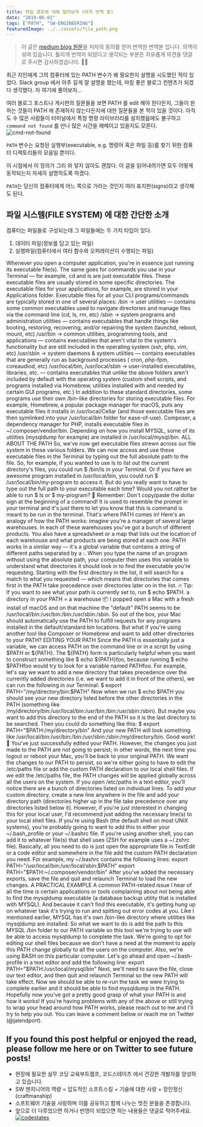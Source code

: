 ```yaml
---
title: 파일 경로에 대해 알아보자 (아직 번역 중)
date: "2019-06-01"
tags: ["PATH", "SW-ENGINEERING"]
featuredImage: ../../assets/file_path.png
---
```


> 이 글은 [medium blog 원문](https://medium.com/@jalendport/what-exactly-is-your-shell-path-2f076f02deb4)을 저자의 동의를 얻어 번역한 번역본 입니다. 의역이 섞여 있습니다. 틀리게 번역이 되었다고 생각되는 부분은 자유롭게 의견을 댓글로 주시면 감사하겠습니다. 🙇‍♂️

최근 지인에게 그의 컴퓨터에 있는 PATH 변수가 왜 필요한지 설명을 시도했던 적이 있었다. Slack group 에서 아주 길게 잘 설명을 했는데, 마침 좋은 블로그 컨텐츠가 되겠다 생각했다. 자 여기에 풀어보자...

여러 블로그 포스트나 게시판의 질문들을 보면 PATH 를 edit 해야 한다든지, 그들이 원하는 것들이 PATH 에 존재하지 않는다든지에 대한 질문들을 본 적이 있을 것이다. 아직도 수 많은 사람들이 터미널에서 특정 명령 라이브러리를 설치했음에도 불구하고 `command not found` 를 만나 많은 시간을 헤메이고 있을지도 모른다.
![cmd-not-found](../../assets/cmd_not_found.png)

`PATH` 변수는 요청된 실행부(executable, e.g. 명령어 혹은 파일 등)를 찾기 위한 컴퓨터 디렉토리들의 모음일 뿐이다.

이 시점에서 이 정의가 그리 와 닿지 않아도 괜찮다. 이 글을 읽어내려가면 모두 어떻게 동작되는지 자세히 설명하도록 하겠다.

`PATH`는 당신의 컴퓨터에게 어느 쪽으로 가라는 것인지 여러 표지판(signs)라고 생각해도 된다.

## 파일 시스템(FILE SYSTEM) 에 대한 간단한 소개

컴퓨터는 파일들로 구성되는데 그 파일들에는 두 가지 타입이 있다.

1. 데이터 파일(정보를 담고 있는 파일)
2. 실행파일(컴퓨터에서 여러 함수와 오퍼레이션이 수행되는 파일)

Whenever you open a computer application, you're in essence just running its executable file(s). The same goes for commands you use in your Terminal — for example, cd and ls are just executable files. These executable files are usually stored in some specific directories. The executable files for your applications, for example, are stored in your Applications folder. Executable files for all your CLI programs/commands are typically stored in one of several places:
/bin → user utilities — contains some common executables used to navigate directories and manage files via the command line (cd, ls, rm, etc)
/sbin → system programs and administration utilities — contains executables that handle things like booting, restoring, recovering, and/or repairing the system (launchd, reboot, mount, etc)
/usr/bin → common utilities, programming tools, and applications — contains executables that aren't vital to the system's functionality but are still included in the operating system (ssh, php, vim, etc)
/usr/sbin → system daemons & system utilities — contains executables that are generally run as background processes ( cron, php-fpm, coreaudiod, etc)
/usr/local/bin, /usr/local/sbin → user-installed executables, libraries, etc. — contains executables that unlike the above folders aren't included by default with the operating system (custom shell scripts, and programs installed via Homebrew, utilities installed with and needed by certain GUI programs, etc.)
In addition to these standard directories, some programs use their own
/bin-like directories for storing executable files. For example, Homebrew, a popular package manager for macOS, puts any executable files it installs in /usr/local/Cellar (and those executable files are then symlinked into your /usr/local/bin folder for ease-of-use). Composer, a dependency manager for PHP, installs executable files in ~/.composer/vendor/bin. Depending on how you install MYSQL, some of its utilities (mysqldump for example) are installed in /usr/local/mysql/bin.
ALL ABOUT THE PATH
So, we've now get executable files strewn across our file system in these various folders. We can now access and use these executable files in the Terminal by typing out the full absolute path to the file. So, for example, if you wanted to use ls to list out the current directory's files, you could run
$ /bin/ls in your Terminal. Or if you have an awesome program installed in /usr/local/bin, you could run $ /usr/local/bin/my-program to access it. But do you really want to have to type out the full path to your executable each time? Would you not rather be able to run $ ls or $ my-program?
🤔 Remember: Don't copy/paste the dollar sign at the beginning of a command! It is used to resemble the prompt in your terminal and it's just there to let you know that this is command is meant to be run in the terminal.
That's where PATH comes in! Here's an analogy of how the PATH works: imagine you're a manager of several large warehouses. In each of these warehouses you've got a bunch of different products. You also have a spreadsheet or a map that lists out the location of each warehouse and what products are being stored at each one.
PATH works in a similar way — it's a global variable that contains a string of different paths separated by a :. When you type the name of an program without using the absolute path, your computer then uses this variable to understand what directories it should look in to find the executable you're requesting. Starting with the first directory in the list, it will search for a match to what you requested — which means that directories that comes first in the PATH take precedence over directories later on in the list.
🔥 Tip: If you want to see what your path is currently set to, run $ echo $PATH.
a directory in your PATH = a warehouse 📦
I popped open a Mac with a fresh install of macOS and on that machine the "default" PATH seems to be /usr/local/bin:/usr/bin:/bin:/usr/sbin:/sbin. So out of the box, your Mac should automatically use the PATH to fulfill requests for any programs installed in the default/standard bin locations. But what if you're using another tool like Composer or Homebrew and want to add other directories to your PATH?
EDITING YOUR PATH
Since the PATH is essentially just a variable, we can access PATH on the command line or in a script by using $PATH or ${PATH}. The ${PATH} form is particularly helpful when you want to construct something like
$ echo ${PATH}foo, because running $ echo $PATHfoo would try to look for a variable named PATHfoo.
For example, let's say we want to add a new directory that takes precedence over the currently added directories (i.e. we want to add it in front of the others), we can run the following in our Terminal:
$ export PATH="/my/directory/bin:$PATH"
Now when we run $ echo $PATH you should see your new directory listed before the other directories in the PATH (something like /my/directory/bin:/usr/local/bin:/usr/bin:/bin:/usr/sbin:/sbin).
But maybe you want to add this directory to the end of the PATH so it is the last directory to be searched. Then you could do something like this:
$ export PATH="\$PATH:/my/directory/bin"
And your new PATH will look something like /usr/local/bin:/usr/bin:/bin:/usr/sbin:/sbin:/my/directory/bin.
Good work! 🎉 You've just successfully edited your PATH.
However, the changes you just made to the PATH are not going to persist; in other words, the next time you logout or reboot your Mac, you'll be back to your original PATH. We want the changes to our PATH to persist, so we're either going to have to edit the /etc/paths file or add the custom PATH declaration to our local shell files.
If we edit the /etc/paths file, the PATH changes will be applied globally across all the users on the system. If you open /etc/paths in a text editor, you'll notice there are a bunch of directories listed on individual lines. To add your custom directory, create a new line anywhere in the file and add your directory path (directories higher up in the file take precedence over any directories listed below it). However, if you're just interested in changing this for your local user, I'd recommend just adding the necessary line(s) to your local shell files.
If you're using Bash (the default shell on most UNIX systems), you're probably going to want to add this to either your ~/.bash_profile or your ~/.bashrc file. If you're using another shell, you can add it to whatever file(s) that shell uses (ZSH for example uses a ~/.zshrc file). Basically, all you need to do is just open the appropriate file in TextEdit or a code editor and somewhere in the file add the custom PATH declaration you need. For example, my ~/.bashrc contains the following lines:
export PATH="/usr/local/bin:/usr/local/sbin:$PATH"
export PATH="\$PATH:~/.composer/vendor/bin"
After you've added the necessary exports, save the file and quit and relaunch Terminal to load the new changes.
A PRACTICAL EXAMPLE
A common PATH-related issue I hear of all the time is certain applications or tools complaining about not being able to find the mysqldump executable (a database backup utility that is installed with MYSQL). And because it can't find this executable, it's getting hung up on whatever task it's trying to run and spitting out error codes at you. Like I mentioned earlier, MYSQL has it's own /bin-like directory where utilities like mysqldump are installed.
So what we want to do is add the path to this MYSQL /bin folder to our PATH variable so this tool we're trying to use will be able to access mysqldump to complete the task. We're going to opt for editing our shell files because we don't have a need at the moment to apply this PATH change globally to all the users on the computer. Also, we're using BASH on this particular computer.
Let's go ahead and open ~/.bash-profile in a text editor and add the following line:
export PATH="\$PATH:/usr/local/mysql/bin"
Next, we'll need to save the file, close our text editor, and then quit and relaunch Terminal so the new PATH will take effect.
Now we should be able to re-run the task we were trying to complete earlier and it should be able to find mysqldump in the PATH.
Hopefully now you've got a pretty good grasp of what your PATH is and how it works!
If you're having problems with any of the above or still trying to wrap your head around how PATH works, please reach out to me and I'll try to help you out. You can leave a comment below or reach me on Twitter (@jalendport).

## If you found this post helpful or enjoyed the read, please follow me here or on Twitter to see future posts!

- 현장에 필요한 실무 코딩 교육부트캠프, 코드스테이츠 에서 건강한 개발자를 양성하고 있습니다.
- SW 엔지니어의 역량 = 압도적인 소프트스킬 + 기술에 대한 사랑 + 장인정신(craftmanship)
- 소프트웨어 기술을 사랑하며 이를 공유하고 함께 나누는 멋진 분들을 존경합니다.
- 앞으로 더 다루었으면 하거나 반영이 되었으면 하는 내용들은 댓글로 적어주세요.
  [![codestates](https://miro.medium.com/max/2448/1*x9kUnyASEa_Ke21yQ9gBPw.png)](https://bit.ly/2ZOFM2L)
